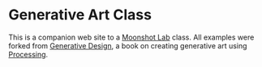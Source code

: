 # Generative Art Class

This is a companion web site to a [Moonshot Lab](moonshot.barkleyus.com) class. All examples were forked from [Generative Design](https://github.com/generative-design), a book on creating generative art using [Processing](https://processing.org/).
